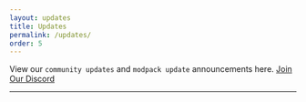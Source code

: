 ```yaml
---
layout: updates
title: Updates
permalink: /updates/
order: 5
---
```


<!-- <hr color="#7B4B94"> -->

View our `community updates` and `modpack update` announcements here.
[Join Our Discord][discord]

<hr color="#7B4B94">


[discord]: https://discord.gg/5fhRG77PUm
